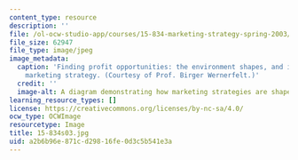 ```yaml
---
content_type: resource
description: ''
file: /ol-ocw-studio-app/courses/15-834-marketing-strategy-spring-2003/a2b6b96e871cd29816fe0d3c5b541e3a_15-834s03.jpg
file_size: 62947
file_type: image/jpeg
image_metadata:
  caption: 'Finding profit opportunities: the environment shapes, and is shaped by,
    marketing strategy. (Courtesy of Prof. Birger Wernerfelt.)'
  credit: ''
  image-alt: A diagram demonstrating how marketing strategies are shaped by environment.
learning_resource_types: []
license: https://creativecommons.org/licenses/by-nc-sa/4.0/
ocw_type: OCWImage
resourcetype: Image
title: 15-834s03.jpg
uid: a2b6b96e-871c-d298-16fe-0d3c5b541e3a
---
```

